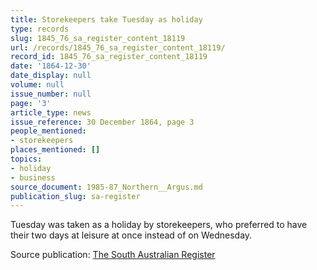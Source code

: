```yaml
---
title: Storekeepers take Tuesday as holiday
type: records
slug: 1845_76_sa_register_content_18119
url: /records/1845_76_sa_register_content_18119/
record_id: 1845_76_sa_register_content_18119
date: '1864-12-30'
date_display: null
volume: null
issue_number: null
page: '3'
article_type: news
issue_reference: 30 December 1864, page 3
people_mentioned:
- storekeepers
places_mentioned: []
topics:
- holiday
- business
source_document: 1985-87_Northern__Argus.md
publication_slug: sa-register
---
```


Tuesday was taken as a holiday by storekeepers, who preferred to have their two days at leisure at once instead of on Wednesday.

Source publication: [The South Australian Register](/publications/sa-register/)
